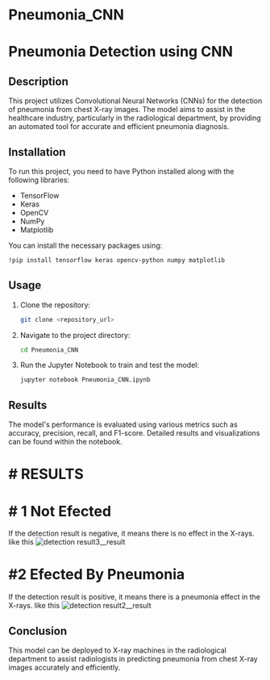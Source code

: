 # Pneumonia_CNN 

# Pneumonia Detection using CNN

## Description
This project utilizes Convolutional Neural Networks (CNNs) for the detection of pneumonia from chest X-ray images. The model aims to assist in the healthcare industry, particularly in the radiological department, by providing an automated tool for accurate and efficient pneumonia diagnosis.

## Installation
To run this project, you need to have Python installed along with the following libraries:
- TensorFlow
- Keras
- OpenCV
- NumPy
- Matplotlib

You can install the necessary packages using:
```bash
!pip install tensorflow keras opencv-python numpy matplotlib
```

## Usage
1. Clone the repository:
    ```bash
    git clone <repository_url>
    ```
2. Navigate to the project directory:
    ```bash
    cd Pneumonia_CNN
    ```
3. Run the Jupyter Notebook to train and test the model:
    ```bash
    jupyter notebook Pneumonia_CNN.ipynb
    ```

## Results
The model's performance is evaluated using various metrics such as accuracy, precision, recall, and F1-score. Detailed results and visualizations can be found within the notebook.

# # RESULTS 
# # 1 Not Efected
If the detection result is negative, it means there is no effect in the X-rays. 
like this 
![detection result3__result](https://github.com/user-attachments/assets/3c44ef1b-fee9-4629-ac91-24ac3e199c35)

# #2 Efected By Pneumonia
If the detection result is positive, it means there is a pneumonia effect in the X-rays.
like this 
![detection result2__result](https://github.com/user-attachments/assets/e1660bf7-6a37-4e18-bd3e-2eb15deeffc1)


## Conclusion
This model can be deployed to X-ray machines in the radiological department to assist radiologists in predicting pneumonia from chest X-ray images accurately and efficiently.


